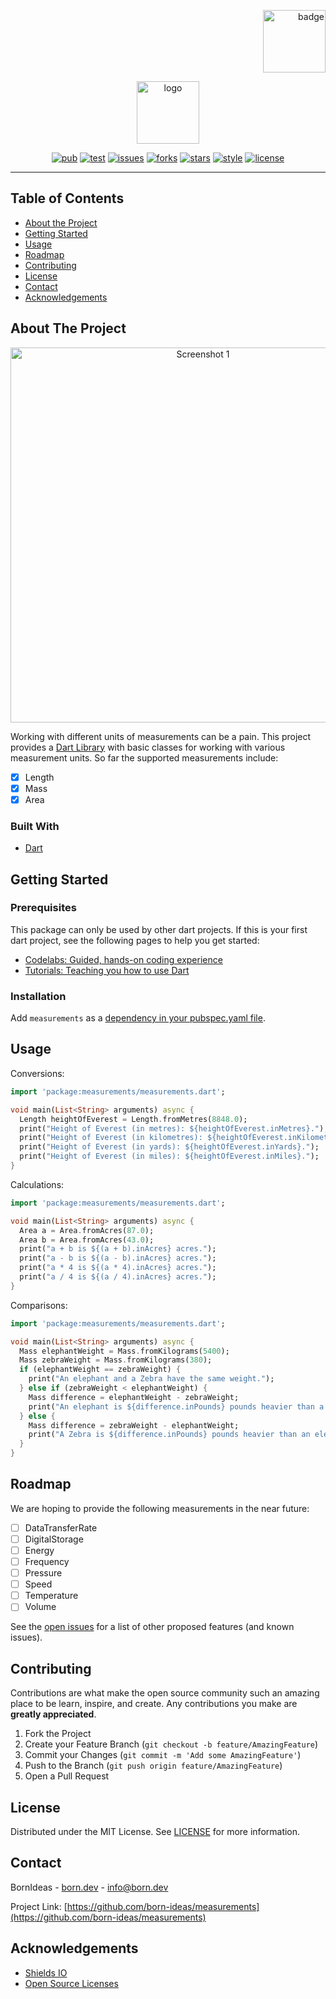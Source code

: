 <!-- PROJECT LOGO -->
<p align="right">
<a href="https://pub.dev">
<img src="https://raw.githubusercontent.com/born-ideas/measurements/master/assets/project_badge.png" height="100" alt="badge">
</a>
</p>
<p align="center">
<img src="https://raw.githubusercontent.com/born-ideas/measurements/master/assets/project_logo.png" height="100" alt="logo" />
</p>

<!-- PROJECT SHIELDS -->
<p align="center">
<a href="https://pub.dev/packages/measurements"><img src="https://img.shields.io/pub/v/measurements" alt="pub"></a>
<a href="https://github.com/born-ideas/measurements/actions?query=workflow%3Atest"><img src="https://img.shields.io/github/workflow/status/born-ideas/measurements/test?label=test" alt="test"></a>
<a href="https://github.com/born-ideas/measurements/issues"><img src="https://img.shields.io/github/issues/born-ideas/measurements" alt="issues"></a>
<a href="https://github.com/born-ideas/measurements/network"><img src="https://img.shields.io/github/forks/born-ideas/measurements" alt="forks"></a>
<a href="https://github.com/born-ideas/measurements/stargazers"><img src="https://img.shields.io/github/stars/born-ideas/measurements" alt="stars"></a>
<a href="https://dart.dev/guides/language/effective-dart/style"><img src="https://img.shields.io/badge/style-effective_dart-40c4ff.svg" alt="style"></a>
<a href="https://github.com/born-ideas/measurements/blob/master/LICENSE"><img src="https://img.shields.io/github/license/born-ideas/measurements" alt="license"></a>
</p>

---

<!-- TABLE OF CONTENTS -->
## Table of Contents
* [About the Project](#about-the-project)
* [Getting Started](#getting-started)
* [Usage](#usage)
* [Roadmap](#roadmap)
* [Contributing](#contributing)
* [License](#license)
* [Contact](#contact)
* [Acknowledgements](#acknowledgements)



<!-- ABOUT THE PROJECT -->
## About The Project
<p align="center">
<img src="https://raw.githubusercontent.com/born-ideas/measurements/master/assets/screenshot_1.gif" width="600" alt="Screenshot 1" />
</p>

Working with different units of measurements can be a pain. This project provides a [Dart Library](https://pub.dev/packages/measurements) 
with basic classes for working with various measurement units. So far the supported measurements include:
- [x] Length
- [x] Mass
- [x] Area

### Built With
* [Dart](https://dart.dev/)



<!-- GETTING STARTED -->
## Getting Started
### Prerequisites
This package can only be used by other dart projects. If this is your first dart project, see the following pages to help you get started:                   
- [Codelabs: Guided, hands-on coding experience](https://dart.dev/codelabs)
- [Tutorials: Teaching you how to use Dart](https://dart.dev/tutorials)

### Installation
Add `measurements` as a [dependency in your pubspec.yaml file](https://dart.dev/guides/packages).



<!-- USAGE EXAMPLES -->
## Usage
Conversions:
```dart
import 'package:measurements/measurements.dart';

void main(List<String> arguments) async {
  Length heightOfEverest = Length.fromMetres(8848.0);
  print("Height of Everest (in metres): ${heightOfEverest.inMetres}.");
  print("Height of Everest (in kilometres): ${heightOfEverest.inKilometres}.");
  print("Height of Everest (in yards): ${heightOfEverest.inYards}.");
  print("Height of Everest (in miles): ${heightOfEverest.inMiles}.");
}
```

Calculations:
```dart
import 'package:measurements/measurements.dart';

void main(List<String> arguments) async {
  Area a = Area.fromAcres(87.0);
  Area b = Area.fromAcres(43.0);
  print("a + b is ${(a + b).inAcres} acres.");
  print("a - b is ${(a - b).inAcres} acres.");
  print("a * 4 is ${(a * 4).inAcres} acres.");
  print("a / 4 is ${(a / 4).inAcres} acres.");
}
```

Comparisons:
```dart
import 'package:measurements/measurements.dart';

void main(List<String> arguments) async {
  Mass elephantWeight = Mass.fromKilograms(5400);
  Mass zebraWeight = Mass.fromKilograms(380);
  if (elephantWeight == zebraWeight) {
    print("An elephant and a Zebra have the same weight.");
  } else if (zebraWeight < elephantWeight) {
    Mass difference = elephantWeight - zebraWeight;
    print("An elephant is ${difference.inPounds} pounds heavier than a zebra.");
  } else {
    Mass difference = zebraWeight - elephantWeight;
    print("A Zebra is ${difference.inPounds} pounds heavier than an elephant.");
  }
}
```



<!-- ROADMAP -->
## Roadmap
We are hoping to provide the following measurements in the near future:
- [ ] DataTransferRate
- [ ] DigitalStorage
- [ ] Energy
- [ ] Frequency
- [ ] Pressure
- [ ] Speed
- [ ] Temperature
- [ ] Volume

See the [open issues](https://github.com/othneildrew/Best-README-Template/issues) for a list of other proposed features (and known issues).



<!-- CONTRIBUTING -->
## Contributing

Contributions are what make the open source community such an amazing place to be learn, inspire, and create. Any contributions you make are **greatly appreciated**.

1. Fork the Project
2. Create your Feature Branch (`git checkout -b feature/AmazingFeature`)
3. Commit your Changes (`git commit -m 'Add some AmazingFeature'`)
4. Push to the Branch (`git push origin feature/AmazingFeature`)
5. Open a Pull Request



<!-- LICENSE -->
## License

Distributed under the MIT License. See [LICENSE](LICENSE) for more information.



<!-- CONTACT -->
## Contact

BornIdeas - [born.dev](https://www.born.dev) - [info@born.dev](mailto:support@born.dev)

Project Link: [https://github.com/born-ideas/measurements](https://github.com/born-ideas/measurements)



<!-- ACKNOWLEDGEMENTS -->
## Acknowledgements
* [Shields IO](https://shields.io)
* [Open Source Licenses](https://choosealicense.com)